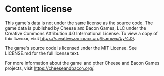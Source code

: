 # Content license

This game's data is not under the same license as the source code.
The game data is published by Cheese and Bacon Games, LLC under the Creative Commons Attribution 4.0 International License.
To view a copy of this license, visit https://creativecommons.org/licenses/by/4.0/.

The game's source code is licensed under the MIT License.
See LICENSE.md for the full license text.

For more information about the game, and other Cheese and Bacon Games projects, visit https://cheeseandbacon.org/.
